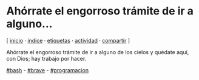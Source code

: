 # Ahórrate el engorroso trámite de ir a alguno...
[ [inicio](https://github.com/jucardus/jucardus.github.io/blob/main/index.md) · [índice](https://github.com/jucardus/jucardus.github.io/blob/main/indice.md) · [etiquetas](https://github.com/jucardus/jucardus.github.io/blob/main/etiquetas.md) · [actividad](https://github.com/jucardus/jucardus.github.io/blob/main/actividad.md) · [compartir](https://x.com/intent/tweet?text=Ah%C3%B3rrate+el+engorroso+tr%C3%A1mite+de+ir+a+alguno...+%E2%80%94+Bash%2C+Programaci%C3%B3n%2C+Brave%0A%0A%E2%86%92+https%3A%2F%2Fgithub.com%2Fjucardus%2Fjucardus.github.io%2Fblob%2Fmain%2Fa%2Fh%2Fo%2Fahorrate-el-engorroso-tramite-de-ir.md%0A%0A%23bash_jucardus+-+%23brave_jucardus+-+%23programacion_jucardus) ]

Ahórrate el engorroso trámite de ir a alguno de los cielos y quédate aquí, con Dios; hay trabajo por hacer.

[#bash](https://github.com/jucardus/jucardus.github.io/blob/main/b/a/bash.md) - [#brave](https://github.com/jucardus/jucardus.github.io/blob/main/b/r/brave.md) - [#programacion](https://github.com/jucardus/jucardus.github.io/blob/main/p/r/programacion.md)